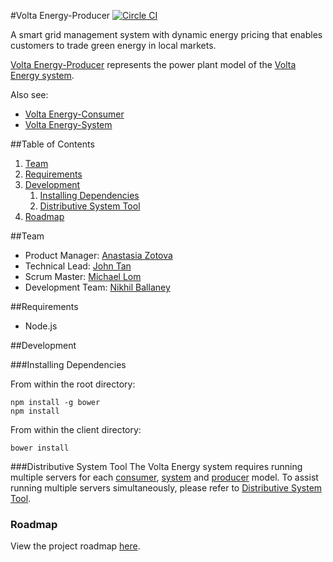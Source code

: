 #Volta Energy-Producer
[![Circle CI](https://circleci.com/gh/teamvolta/volta-producer/tree/dev.svg?style=svg&circle-token=5512b8cd9398e5a58afd8b52ef260b56e6bf1962)](https://circleci.com/gh/teamvolta/volta-producer/tree/dev)

A smart grid management system with dynamic energy pricing that enables customers to trade green energy in local markets.

[Volta Energy-Producer](https://github.com/teamvolta/volta-producer) represents the power plant model of the [Volta Energy system](https://github.com/teamvolta).

Also see: 
* [Volta Energy-Consumer](https://github.com/teamvolta/volta-consumer)
* [Volta Energy-System](https://github.com/teamvolta/volta-system)

##Table of Contents

1. [Team](#team)
2. [Requirements](#requirements)
3. [Development](#development)
    1. [Installing Dependencies](#installing-dependencies)
    2. [Distributive System Tool](#distributive-system-tool)
4. [Roadmap](#roadmap)

##Team

* Product Manager: [Anastasia Zotova](https://github.com/azotova)
* Technical Lead: [John Tan](https://github.com/johnttan)
* Scrum Master: [Michael Lom](https://github.com/mlom)
* Development Team: [Nikhil Ballaney](https://github.com/NBallaney)

##Requirements
* Node.js

##Development

###Installing Dependencies

From within the root directory:

```
npm install -g bower
npm install
```
From within the client directory:

```
bower install
```

###Distributive System Tool
The Volta Energy system requires running multiple servers for each [consumer](https://github.com/teamvolta/volta-consumer), [system](https://github.com/teamvolta/volta-system) and [producer](https://github.com/teamvolta/volta-producer) model. To assist running multiple servers simultaneously, please refer to [Distributive System Tool](https://github.com/teamvolta/distmanager).

### Roadmap

View the project roadmap [here](https://github.com/teamvolta/volta-producer/issues).
